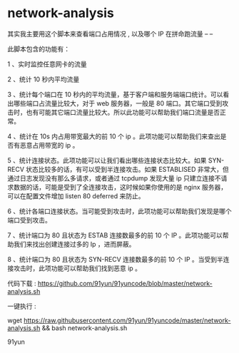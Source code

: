 # network-analysis
其实我主要用这个脚本来查看端口占用情况 , 以及哪个 IP 在拼命跑流量 – –

此脚本包含的功能有：

1 、实时监控任意网卡的流量

2 、统计 10 秒内平均流量

3 、统计每个端口在 10 秒内的平均流量，基于客户端和服务端端口统计。可以看出哪些端口占流量比较大，对于 web 服务器，一般是 80 端口。其它端口受到攻击时，也有可能其它端口流量比较大。所以此功能可以帮助我们端口流量是否正常。

4 、统计在 10s 内占用带宽最大的前 10 个 ip 。此项功能可以帮助我们来查出是否有恶意占用带宽的 ip 。

5 、统计连接状态。此项功能可以让我们看出哪些连接状态比较大。如果 SYN-RECV 状态比较多的话，有可以受到半连接攻击。如果 ESTABLISED 非常大，但通过日志发现没有那么多请求，或者通过 tcpdump 发现大量 ip 只建立连接不请求数据的话，可能是受到了全连接攻击，这时候如果你使用的是 nginx 服务器，可以在配置文件增加 listen 80 deferred 来防止。

6 、统计各端口连接状态。当可能受到攻击时，此项功能可以帮助我们发现是哪个端口受到攻击。

7 、统计端口为 80 且状态为 ESTAB 连接数最多的前 10 个 IP 。此项功能可以帮助我们来找出创建连接过多的 Ip ，进而屏蔽。

8 、统计端口为 80 且状态为 SYN-RECV 连接数最多的前 10 个 IP 。当受到半连接攻击时，此项功能可以帮助我们找到恶意 ip 。

代码下载 : https://github.com/91yun/91yuncode/blob/master/network-analysis.sh

一键执行 :

wget https://raw.githubusercontent.com/91yun/91yuncode/master/network-analysis.sh && bash network-analysis.sh
 

91yun
